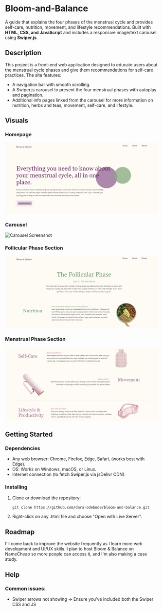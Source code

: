 # Bloom-and-Balance

A guide that explains the four phases of the menstrual cycle and provides self-care, nutrition, movement, and lifestyle recommendations. Built with **HTML, CSS, and JavaScript** and includes a responsive image/text carousel using **Swiper.js**.

## Description

This project is a front-end web application designed to educate users about the menstrual cycle phases and give them recommendations for self-care practices. The site features:
- A navigation bar with smooth scrolling.
- A Swiper.js carousel to present the four menstrual phases with autoplay and pagination.
- Additional info pages linked from the carousel for more information on nutrition, herbs and teas, movement, self-care, and lifestyle.

## Visuals

### Homepage
![Homepage Screenshot](screenshots/homepage.png)

### Carousel
![Carousel Screenshot](screenshots/luteal-phase.png)

### Follicular Phase Section
![Follicular Phase Screenshot](screenshots/follicular-page.png)

### Menstrual Phase Section
![Menstrual Phase Screenshot](screenshots/menstrual-page.png)


## Getting Started

### Dependencies

- Any web browser: Chrome, Firefox, Edge, Safari, (works best with Edge).
- OS: Works on Windows, macOS, or Linux.
- Internet connection (to fetch Swiper.js via jsDelivr CDN).

### Installing

1. Clone or download the repository:
   ```bash
   git clone https://github.com/dara-odebode/bloom-and-balance.git
2. Right-click on any .html file and choose "Open with Live Server".

## Roadmap
I'll come back to improve the website frequently as I learn more web development and UI/UX skills. I plan to host Bloom & Balance on NameCheap so more people can access it, and I'm also making a case study. 

## Help
### Common issues:

- Swiper arrows not showing → Ensure you’ve included both the Swiper CSS and JS <script> links from the CDN.
- Images not loading → Check your file paths (e.g., images/lifestyle.png should match your folder structure).
- Autoplay not working → Confirm the Swiper initialization script is included at the bottom of index.html.

## Authors

Dara — @dara-odebode

## License

This project is licensed under the MIT License - see the LICENSE.md file for details.

## Acknowledgments  

Inspiration and tools:  

* [Swiper.js](https://swiperjs.com/)  
* [jsDelivr CDN](https://www.jsdelivr.com/)  
* [Herblanced](https://herblanced.com/en)
* [Kabel Mishka Ligot's Portflio](https://www.kabelmishka.com/work-v)
